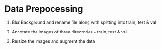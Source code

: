 # Data Prepocessing


 1. Blur Background and rename file along with splitting into train, test & val


 2. Annotate the images of three directories - train, test & val


 3.  Rersize the images and augment the data

